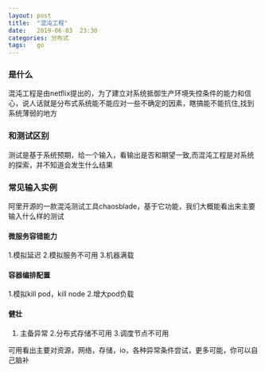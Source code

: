 ```yaml
---
layout: post
title:  "混沌工程"
date:   2019-06-03  23:30
categories: 分布式
tags:   go
---
```


### 是什么

混沌工程是由netflix提出的，为了建立对系统抵御生产环境失控条件的能力和信心，说人话就是分布式系统能不能应对一些不确定的因素，瞎搞能不能抗住,找到系统薄弱的地方


### 和测试区别

测试是基于系统预期，给一个输入，看输出是否和期望一致,而混沌工程是对系统的探索，并不知道会发生什么结果


### 常见输入实例

阿里开源的一款混沌测试工具chaosblade，基于它功能，我们大概能看出来主要输入什么样的测试


#### 微服务容错能力

1.模拟延迟
2.模拟服务不可用
3.机器满载

#### 容器编排配置

1.模拟kill pod，kill node
2.增大pod负载

#### 健壮


1. 主备异常
2.分布式存储不可用
3.调度节点不可用


可用看出主要对资源，网络，存储，io，各种异常条件尝试，更多可能，你可以自己脑补